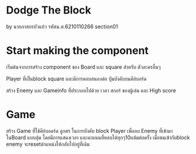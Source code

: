 # Dodge The Block 
by นายภาสกรบัวแก้ว รหัสน.ศ.6210110266 section01

# Start making the component
เริ่มต้นจากการสร้าง component ของ Board 
และ square สำหรับ ตัวละครอื่นๆ

Player ที่เป็นblock square และมีการตอบสนองต่อ ปุ่มบังคับบนคีย์บอร์ด

สร้าง Enemy และ Gameinfo ที่ประกอบไปด้วย เวลา สกอร์ ของผู้เล่น และ High score

# Game

สร้าง Game ที่ใช้คีย์บอดร์ด ลูกศร ในการบังคับ block Player เพื่อลบ Enemy ที่เข้ามาในBoard แบบสุ่ม โดยมีการแสดงเวลา และคะแนนที่หลบได้ทุกๆ10แต้มต่อครั้ง เมื่อชนเข้ากับblock enemy จะresetตำแหน่งให้กลับไปอยู่ที่เดิม 